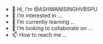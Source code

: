 - 👋 Hi, I’m @ASHWANISINGHVBSPU
- 👀 I’m interested in ...
- 🌱 I’m currently learning ...
- 💞️ I’m looking to collaborate on ...
- 📫 How to reach me ...

<!---
ASHWANISINGHVBSPU/ASHWANISINGHVBSPU is a ✨ special ✨ repository because its `README.md` (this file) appears on your GitHub profile.
You can click the Preview link to take a look at your changes.
--->
